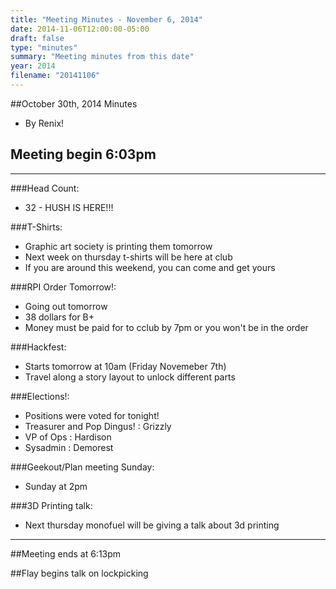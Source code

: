 ```yaml
---
title: "Meeting Minutes - November 6, 2014"
date: 2014-11-06T12:00:00-05:00
draft: false
type: "minutes"
summary: "Meeting minutes from this date"
year: 2014
filename: "20141106"
---
```


##October 30th, 2014 Minutes
* By Renix!

## Meeting begin 6:03pm

 - - -

###Head Count:
* 32 - HUSH IS HERE!!!

###T-Shirts:
* Graphic art society is printing them tomorrow
* Next week on thursday t-shirts will be here at club
* If you are around this weekend, you can come and get yours

###RPI Order Tomorrow!:
* Going out tomorrow
* 38 dollars for B+
* Money must be paid for to cclub by 7pm or you won't be in the order

###Hackfest:
* Starts tomorrow at 10am (Friday Novemeber 7th)
* Travel along a story layout to unlock different parts

###Elections!:
* Positions were voted for tonight!
* Treasurer and Pop Dingus! : Grizzly
* VP of Ops : Hardison
* Sysadmin : Demorest

###Geekout/Plan meeting Sunday:
* Sunday at 2pm

###3D Printing talk:
* Next thursday monofuel will be giving a talk about 3d printing 

- - - 

##Meeting ends at 6:13pm

##Flay begins talk on lockpicking
